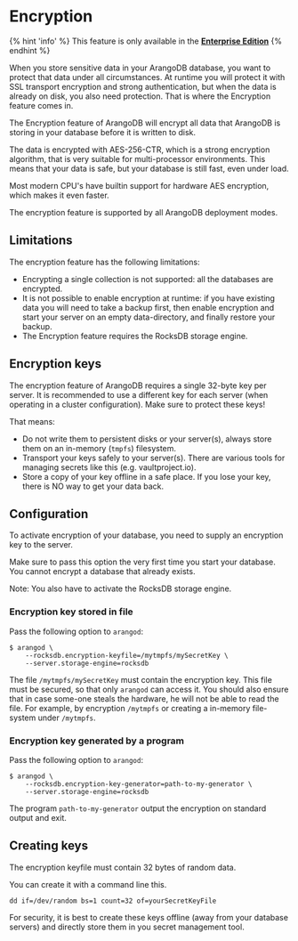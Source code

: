 # Encryption 

{% hint 'info' %}
This feature is only available in the
[**Enterprise Edition**](https://www.arangodb.com/why-arangodb/arangodb-enterprise/)
{% endhint %}

When you store sensitive data in your ArangoDB database, you want 
to protect that data under all circumstances. 
At runtime you will protect it with SSL transport encryption and strong authentication, 
but when the data is already on disk, you also need protection. 
That is where the Encryption feature comes in. 

The Encryption feature of ArangoDB will encrypt all data that ArangoDB 
is storing in your database before it is written to disk.

The data is encrypted with AES-256-CTR, which is a strong encryption
algorithm, that is very suitable for multi-processor environments. This means that 
your data is safe, but your database is still fast, even under load.

Most modern CPU's have builtin support for hardware AES encryption, which makes it even faster.

The encryption feature is supported by all ArangoDB deployment modes.

## Limitations

The encryption feature has the following limitations:

- Encrypting a single collection is not supported: all the databases are
  encrypted.
- It is not possible to enable encryption at runtime: if you have existing
  data you will need to take a backup first, then enable encryption and
  start your server on an empty data-directory, and finally restore your
  backup.  
- The Encryption feature requires the RocksDB storage engine.

## Encryption keys 

The encryption feature of ArangoDB requires a single 32-byte key per server.
It is recommended to use a different key for each server (when operating in a cluster configuration).
Make sure to protect these keys! 

That means:

- Do not write them to persistent disks or your server(s), always store them on an in-memory (`tmpfs`) filesystem.
- Transport your keys safely to your server(s). There are various tools for managing secrets like this (e.g. vaultproject.io).
- Store a copy of your key offline in a safe place. If you lose your key, there is NO way to get your data back.

## Configuration

To activate encryption of your database, you need to supply an
encryption key to the server.

Make sure to pass this option the very first time you start your
database.  You cannot encrypt a database that already exists.

Note: You also have to activate the RocksDB storage engine.

### Encryption key stored in file

Pass the following option to `arangod`:

```
$ arangod \
    --rocksdb.encryption-keyfile=/mytmpfs/mySecretKey \
    --server.storage-engine=rocksdb
```

The file `/mytmpfs/mySecretKey` must contain the encryption key. This
file must be secured, so that only `arangod` can access it. You should
also ensure that in case some-one steals the hardware, he will not be
able to read the file. For example, by encryption `/mytmpfs` or
creating a in-memory file-system under `/mytmpfs`.

### Encryption key generated by a program

Pass the following option to `arangod`:

```
$ arangod \
    --rocksdb.encryption-key-generator=path-to-my-generator \
    --server.storage-engine=rocksdb
```

The program `path-to-my-generator` output the encryption on standard
output and exit.


## Creating keys 

The encryption keyfile must contain 32 bytes of random data.

You can create it with a command line this.

```
dd if=/dev/random bs=1 count=32 of=yourSecretKeyFile
```

For security, it is best to create these keys offline (away from your database servers) and
directly store them in you secret management tool.
